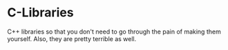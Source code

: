 # C-Libraries

C++ libraries so that you don't need to go through the pain of making them yourself. Also, they are pretty terrible as well.
